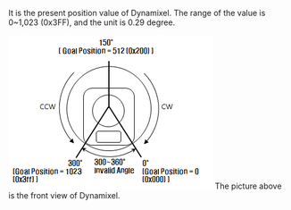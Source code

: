 It is the present position value of Dynamixel.
The range of the value is 0~1,023 (0x3FF), and the unit is 0.29 degree.

![](/assets/images/dxl/dx/dx_series_goal_position.png)
The picture above is the front view of Dynamixel.
